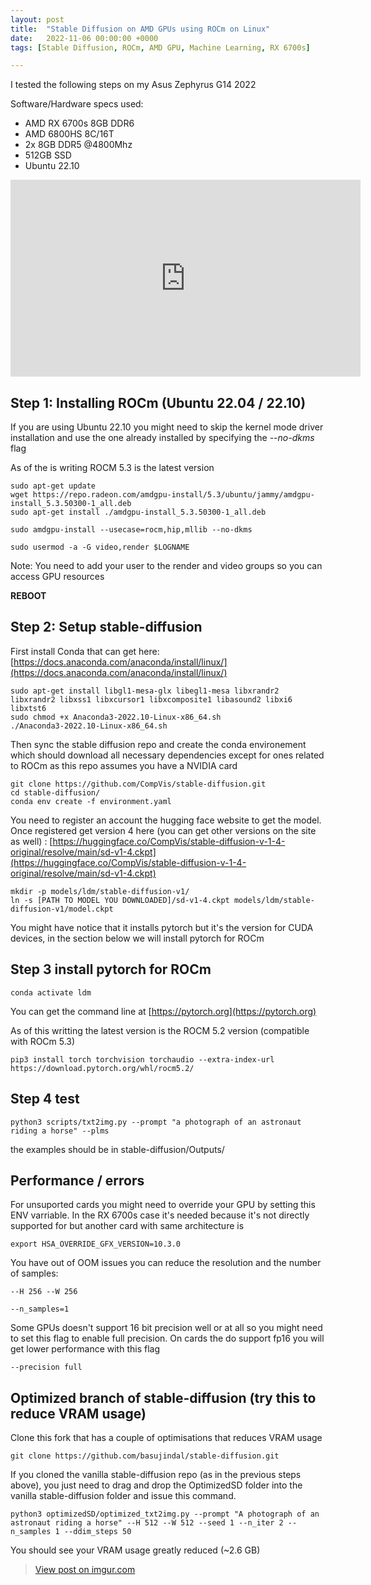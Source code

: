 ```yaml
---
layout: post
title:  "Stable Diffusion on AMD GPUs using ROCm on Linux"
date:   2022-11-06 00:00:00 +0000
tags: [Stable Diffusion, ROCm, AMD GPU, Machine Learning, RX 6700s]

---
```



I tested the following steps on my Asus Zephyrus G14 2022

Software/Hardware specs used:
*   AMD RX 6700s 8GB DDR6
*   AMD 6800HS 8C/16T
*   2x 8GB DDR5 @4800Mhz
*   512GB SSD
*   Ubuntu 22.10


<iframe width="560" height="315" src="https://www.youtube.com/embed/6cTjF1OESGE" title="YouTube video player" frameborder="0" allow="accelerometer; autoplay; clipboard-write; encrypted-media; gyroscope; picture-in-picture" allowfullscreen></iframe>







## Step 1: Installing ROCm (Ubuntu 22.04 / 22.10)

If you are using Ubuntu 22.10 you might need to skip the kernel mode driver installation and use the one already installed by specifying the *--no-dkms* flag

As of the is writing ROCM 5.3 is the latest version

```
sudo apt-get update
wget https://repo.radeon.com/amdgpu-install/5.3/ubuntu/jammy/amdgpu-install_5.3.50300-1_all.deb
sudo apt-get install ./amdgpu-install_5.3.50300-1_all.deb

sudo amdgpu-install --usecase=rocm,hip,mllib --no-dkms

sudo usermod -a -G video,render $LOGNAME
```
Note: You need to add your user to the render and video groups so you can access GPU resources

**REBOOT**



## Step 2: Setup stable-diffusion

First install Conda that can get here:
[https://docs.anaconda.com/anaconda/install/linux/](https://docs.anaconda.com/anaconda/install/linux/)

```
sudo apt-get install libgl1-mesa-glx libegl1-mesa libxrandr2 libxrandr2 libxss1 libxcursor1 libxcomposite1 libasound2 libxi6 libxtst6
sudo chmod +x Anaconda3-2022.10-Linux-x86_64.sh
./Anaconda3-2022.10-Linux-x86_64.sh
```

Then sync the stable diffusion repo and create the conda environement which should download all necessary dependencies except for ones related to ROCm as this repo assumes you have a NVIDIA card
```
git clone https://github.com/CompVis/stable-diffusion.git
cd stable-diffusion/
conda env create -f environment.yaml
```


You need to register an account the hugging face website to get the model.
Once registered get version 4 here (you can get other versions on the site as well) :
[https://huggingface.co/CompVis/stable-diffusion-v-1-4-original/resolve/main/sd-v1-4.ckpt](https://huggingface.co/CompVis/stable-diffusion-v-1-4-original/resolve/main/sd-v1-4.ckpt)

```
mkdir -p models/ldm/stable-diffusion-v1/
ln -s [PATH TO MODEL YOU DOWNLOADED]/sd-v1-4.ckpt models/ldm/stable-diffusion-v1/model.ckpt
```

You might have notice that it installs pytorch but it's the version for CUDA devices, in the section below we will install pytorch for ROCm

## Step 3 install pytorch for ROCm


```
conda activate ldm
```

You can get the command line at [https://pytorch.org](https://pytorch.org)

As of this writting the latest version is the ROCM 5.2 version (compatible with ROCm 5.3)
```
pip3 install torch torchvision torchaudio --extra-index-url https://download.pytorch.org/whl/rocm5.2/
```



## Step 4 test

```
python3 scripts/txt2img.py --prompt "a photograph of an astronaut riding a horse" --plms
```

the examples should be in stable-diffusion/Outputs/





## Performance / errors

For unsuported cards you might need to override your GPU by setting this ENV varriable. In the RX 6700s case it's needed because it's not directly supported for but another card with same architecture is
```
export HSA_OVERRIDE_GFX_VERSION=10.3.0
```

You have out of OOM issues you can reduce the resolution and the number of samples:
```
--H 256 --W 256
```
```
--n_samples=1
```

Some GPUs doesn't support 16 bit precision well or at all so you might need to set this flag to enable full precision. On cards the do support fp16 you will get lower performance with this flag
```
--precision full
```

## Optimized branch of stable-diffusion (try this to reduce VRAM usage)

Clone this fork that has a couple of optimisations that reduces VRAM usage
```
git clone https://github.com/basujindal/stable-diffusion.git
```

If you cloned the vanilla stable-diffusion repo (as in the previous steps above), you just need to drag and drop the OptimizedSD folder into the vanilla stable-diffusion folder and issue this command.

```
python3 optimizedSD/optimized_txt2img.py --prompt "A photograph of an astronaut riding a horse" --H 512 --W 512 --seed 1 --n_iter 2 --n_samples 1 --ddim_steps 50
```

You should see your VRAM usage greatly reduced (~2.6 GB)

<blockquote class="imgur-embed-pub" lang="en" data-id="fkuzW8V"><a href="https://imgur.com/fkuzW8V">View post on imgur.com</a></blockquote><script async src="//s.imgur.com/min/embed.js" charset="utf-8"></script>